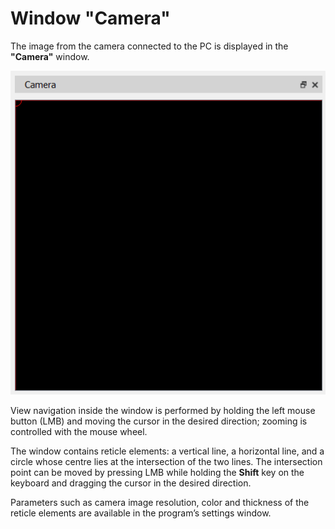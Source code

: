 # Window "Camera"

The image from the camera connected to the PC is displayed in the **"Camera"** window.

![Window Camera](../../img/camera.png)

View navigation inside the window is performed by holding the left mouse button (LMB) and moving the cursor in the desired direction; zooming is controlled with the mouse wheel.

The window contains reticle elements: a vertical line, a horizontal line, and a circle whose centre lies at the intersection of the two lines. The intersection point can be moved by pressing LMB while holding the **Shift** key on the keyboard and dragging the cursor in the desired direction.

Parameters such as camera image resolution, color and thickness of the reticle elements are available in the program’s settings window.